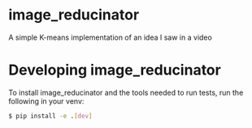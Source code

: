 # image_reducinator
A simple K-means implementation of an idea I saw in a video

# Developing image_reducinator

To install image_reducinator and the tools needed to run tests, run the following in your venv:

```bash
$ pip install -e .[dev]
```

